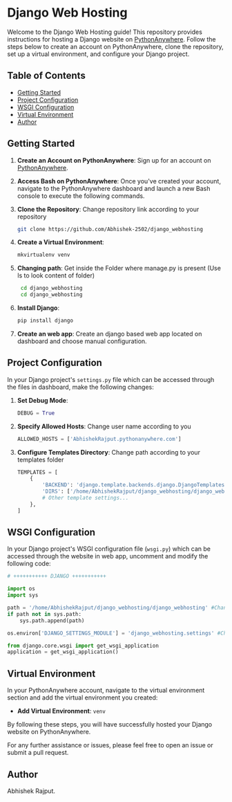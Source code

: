 # Django Web Hosting

Welcome to the Django Web Hosting guide! This repository provides instructions for hosting a Django website on [PythonAnywhere](https://www.pythonanywhere.com/). Follow the steps below to create an account on PythonAnywhere, clone the repository, set up a virtual environment, and configure your Django project.

## Table of Contents

- [Getting Started](#getting-started)
- [Project Configuration](#project-configuration)
- [WSGI Configuration](#wsgi-configuration)
- [Virtual Environment](#virtual-environment)
- [Author](#author)

## Getting Started

1. **Create an Account on PythonAnywhere**: Sign up for an account on [PythonAnywhere](https://www.pythonanywhere.com/).

2. **Access Bash on PythonAnywhere**: Once you've created your account, navigate to the PythonAnywhere dashboard and launch a new Bash console to execute the following commands.

3. **Clone the Repository**: Change repository link according to your repository
    ```bash
    git clone https://github.com/Abhishek-2502/django_webhosting
    ```
4. **Create a Virtual Environment**:
    ```bash
    mkvirtualenv venv
    ```
5. **Changing path**: Get inside the Folder where manage.py is present (Use ls to look content of folder)
   ```bash
    cd django_webhosting
    cd django_webhosting
    ```
6. **Install Django**:
    ```bash
    pip install django
    ```
7. **Create an web app**: Create an django based web app located on dashboard and choose manual configuration.
   
## Project Configuration

In your Django project's `settings.py` file which can be accessed through the files in dashboard, make the following changes:

1. **Set Debug Mode**:
    ```python
    DEBUG = True
    ```

2. **Specify Allowed Hosts**: Change user name according to you
    ```python
    ALLOWED_HOSTS = ['AbhishekRajput.pythonanywhere.com']
    ```

3. **Configure Templates Directory**: Change path according to your templates folder
    ```python
    TEMPLATES = [
        {
            'BACKEND': 'django.template.backends.django.DjangoTemplates',
            'DIRS': ['/home/AbhishekRajput/django_webhosting/django_webhosting/templates'],  
            # Other template settings...
        },
    ]
    ```

## WSGI Configuration

In your Django project's WSGI configuration file (`wsgi.py`) which can be accessed through the website in web app, uncomment and modify the following code:

```python
# +++++++++++ DJANGO +++++++++++

import os
import sys

path = '/home/AbhishekRajput/django_webhosting/django_webhosting' #Change this path where your manage.py is present
if path not in sys.path:
    sys.path.append(path)

os.environ['DJANGO_SETTINGS_MODULE'] = 'django_webhosting.settings' #Change this path where your settings.py is present

from django.core.wsgi import get_wsgi_application
application = get_wsgi_application()

```

## Virtual Environment

In your PythonAnywhere account, navigate to the virtual environment section and add the virtual environment you created:

- **Add Virtual Environment**: `venv`

By following these steps, you will have successfully hosted your Django website on PythonAnywhere.

For any further assistance or issues, please feel free to open an issue or submit a pull request.

## Author

Abhishek Rajput.
